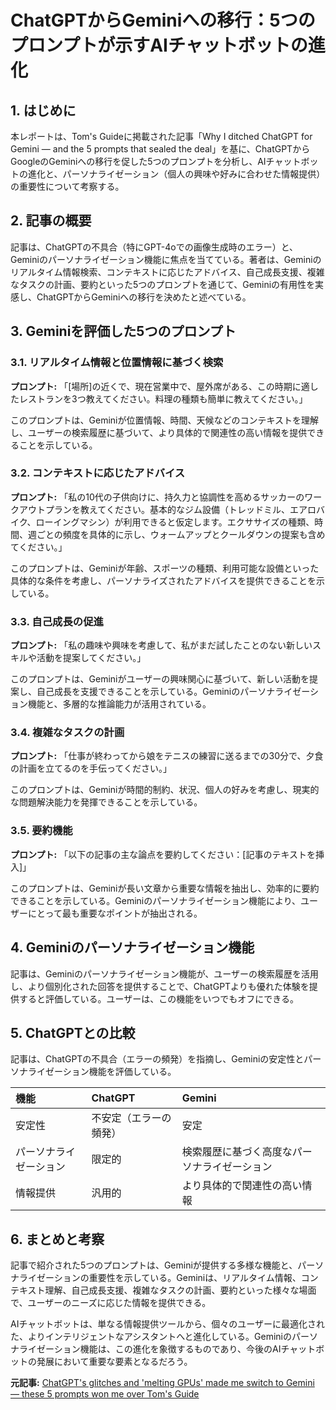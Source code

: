 # ChatGPTからGeminiへの移行：5つのプロンプトが示すAIチャットボットの進化

## 1. はじめに

本レポートは、Tom's Guideに掲載された記事「Why I ditched ChatGPT for Gemini — and the 5 prompts that sealed the deal」を基に、ChatGPTからGoogleのGeminiへの移行を促した5つのプロンプトを分析し、AIチャットボットの進化と、パーソナライゼーション（個人の興味や好みに合わせた情報提供）の重要性について考察する。

## 2. 記事の概要

記事は、ChatGPTの不具合（特にGPT-4oでの画像生成時のエラー）と、Geminiのパーソナライゼーション機能に焦点を当てている。著者は、Geminiのリアルタイム情報検索、コンテキストに応じたアドバイス、自己成長支援、複雑なタスクの計画、要約といった5つのプロンプトを通じて、Geminiの有用性を実感し、ChatGPTからGeminiへの移行を決めたと述べている。

## 3. Geminiを評価した5つのプロンプト

### 3.1. リアルタイム情報と位置情報に基づく検索

**プロンプト:** 「[場所]の近くで、現在営業中で、屋外席がある、この時期に適したレストランを3つ教えてください。料理の種類も簡単に教えてください。」

このプロンプトは、Geminiが位置情報、時間、天候などのコンテキストを理解し、ユーザーの検索履歴に基づいて、より具体的で関連性の高い情報を提供できることを示している。

### 3.2. コンテキストに応じたアドバイス

**プロンプト:** 「私の10代の子供向けに、持久力と協調性を高めるサッカーのワークアウトプランを教えてください。基本的なジム設備（トレッドミル、エアロバイク、ローイングマシン）が利用できると仮定します。エクササイズの種類、時間、週ごとの頻度を具体的に示し、ウォームアップとクールダウンの提案も含めてください。」

このプロンプトは、Geminiが年齢、スポーツの種類、利用可能な設備といった具体的な条件を考慮し、パーソナライズされたアドバイスを提供できることを示している。

### 3.3. 自己成長の促進

**プロンプト:** 「私の趣味や興味を考慮して、私がまだ試したことのない新しいスキルや活動を提案してください。」

このプロンプトは、Geminiがユーザーの興味関心に基づいて、新しい活動を提案し、自己成長を支援できることを示している。Geminiのパーソナライゼーション機能と、多層的な推論能力が活用されている。

### 3.4. 複雑なタスクの計画

**プロンプト:** 「仕事が終わってから娘をテニスの練習に送るまでの30分で、夕食の計画を立てるのを手伝ってください。」

このプロンプトは、Geminiが時間的制約、状況、個人の好みを考慮し、現実的な問題解決能力を発揮できることを示している。

### 3.5. 要約機能

**プロンプト:** 「以下の記事の主な論点を要約してください：[記事のテキストを挿入]」

このプロンプトは、Geminiが長い文章から重要な情報を抽出し、効率的に要約できることを示している。Geminiのパーソナライゼーション機能により、ユーザーにとって最も重要なポイントが抽出される。

## 4. Geminiのパーソナライゼーション機能

記事は、Geminiのパーソナライゼーション機能が、ユーザーの検索履歴を活用し、より個別化された回答を提供することで、ChatGPTよりも優れた体験を提供すると評価している。ユーザーは、この機能をいつでもオフにできる。

## 5. ChatGPTとの比較

記事は、ChatGPTの不具合（エラーの頻発）を指摘し、Geminiの安定性とパーソナライゼーション機能を評価している。

| 機能 | ChatGPT | Gemini |
| :--------------- | :--------------------------------------- | :----------------------------------------- |
| 安定性 | 不安定（エラーの頻発） | 安定 |
| パーソナライゼーション | 限定的 | 検索履歴に基づく高度なパーソナライゼーション |
| 情報提供 | 汎用的 | より具体的で関連性の高い情報 |

## 6. まとめと考察

記事で紹介された5つのプロンプトは、Geminiが提供する多様な機能と、パーソナライゼーションの重要性を示している。Geminiは、リアルタイム情報、コンテキスト理解、自己成長支援、複雑なタスクの計画、要約といった様々な場面で、ユーザーのニーズに応じた情報を提供できる。

AIチャットボットは、単なる情報提供ツールから、個々のユーザーに最適化された、よりインテリジェントなアシスタントへと進化している。Geminiのパーソナライゼーション機能は、この進化を象徴するものであり、今後のAIチャットボットの発展において重要な要素となるだろう。


**元記事:** [ChatGPT's glitches and 'melting GPUs' made me switch to Gemini — these 5 prompts won me over Tom's Guide](https://www.tomsguide.com/ai/chatgpts-glitches-and-melting-gpus-made-me-switch-to-gemini-these-5-prompts-won-me-over)